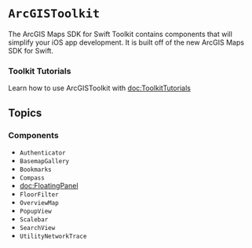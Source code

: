# ``ArcGISToolkit``

The ArcGIS Maps SDK for Swift Toolkit contains components that will simplify your iOS app development. It is built off of the new ArcGIS Maps SDK for Swift.

### Toolkit Tutorials

Learn how to use ArcGISToolkit with <doc:ToolkitTutorials>

## Topics

### Components

- ``Authenticator``
- ``BasemapGallery``
- ``Bookmarks``
- ``Compass``
- <doc:FloatingPanel>
- ``FloorFilter``
- ``OverviewMap``
- ``PopupView``
- ``Scalebar``
- ``SearchView``
- ``UtilityNetworkTrace``

